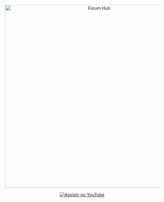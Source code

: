<p align="center">
  <a href="https://youtu.be/3HTZ4l8G0hc">
    <img src="https://img.youtube.com/vi/3HTZ4l8G0hc/maxresdefault.jpg" alt="Forum Hub" width="600">
  </a>
</p>
<p align="center">
  <a href="https://youtu.be/3HTZ4l8G0hc">
    <img src="https://img.shields.io/badge/Assistir%20Vídeo-FF0000?style=for-the-badge&logo=youtube&logoColor=white" alt="Assistir no YouTube">
  </a>
</p>
